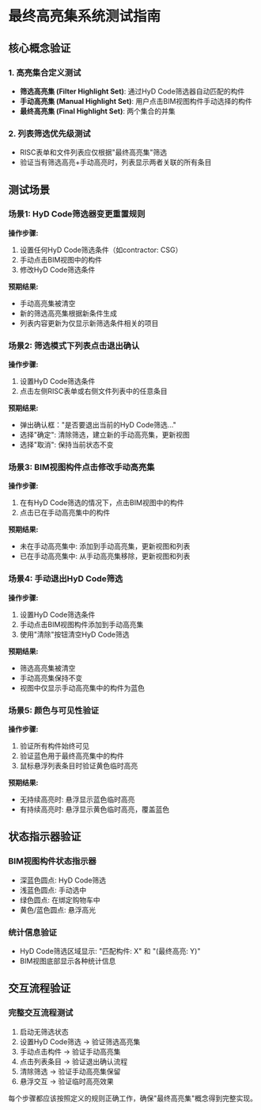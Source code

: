 # 最终高亮集系统测试指南

## 核心概念验证

### 1. 高亮集合定义测试
- **筛选高亮集 (Filter Highlight Set)**: 通过HyD Code筛选器自动匹配的构件
- **手动高亮集 (Manual Highlight Set)**: 用户点击BIM视图构件手动选择的构件
- **最终高亮集 (Final Highlight Set)**: 两个集合的并集

### 2. 列表筛选优先级测试
- RISC表单和文件列表应仅根据"最终高亮集"筛选
- 验证当有筛选高亮+手动高亮时，列表显示两者关联的所有条目

## 测试场景

### 场景1: HyD Code筛选器变更重置规则
**操作步骤:**
1. 设置任何HyD Code筛选条件（如contractor: CSG）
2. 手动点击BIM视图中的构件
3. 修改HyD Code筛选条件

**预期结果:**
- 手动高亮集被清空
- 新的筛选高亮集根据新条件生成
- 列表内容更新为仅显示新筛选条件相关的项目

### 场景2: 筛选模式下列表点击退出确认
**操作步骤:**
1. 设置HyD Code筛选条件
2. 点击左侧RISC表单或右侧文件列表中的任意条目

**预期结果:**
- 弹出确认框："是否要退出当前的HyD Code筛选..."
- 选择"确定": 清除筛选，建立新的手动高亮集，更新视图
- 选择"取消": 保持当前状态不变

### 场景3: BIM视图构件点击修改手动高亮集
**操作步骤:**
1. 在有HyD Code筛选的情况下，点击BIM视图中的构件
2. 点击已在手动高亮集中的构件

**预期结果:**
- 未在手动高亮集中: 添加到手动高亮集，更新视图和列表
- 已在手动高亮集中: 从手动高亮集移除，更新视图和列表

### 场景4: 手动退出HyD Code筛选
**操作步骤:**
1. 设置HyD Code筛选条件
2. 手动点击BIM视图构件添加到手动高亮集
3. 使用"清除"按钮清空HyD Code筛选

**预期结果:**
- 筛选高亮集被清空
- 手动高亮集保持不变
- 视图中仅显示手动高亮集中的构件为蓝色

### 场景5: 颜色与可见性验证
**操作步骤:**
1. 验证所有构件始终可见
2. 验证蓝色用于最终高亮集中的构件
3. 鼠标悬浮列表条目时验证黄色临时高亮

**预期结果:**
- 无持续高亮时: 悬浮显示蓝色临时高亮
- 有持续高亮时: 悬浮显示黄色临时高亮，覆盖蓝色

## 状态指示器验证

### BIM视图构件状态指示器
- 深蓝色圆点: HyD Code筛选
- 浅蓝色圆点: 手动选中
- 绿色圆点: 在绑定购物车中
- 黄色/蓝色圆点: 悬浮高光

### 统计信息验证
- HyD Code筛选区域显示: "匹配构件: X" 和 "(最终高亮: Y)"
- BIM视图底部显示各种统计信息

## 交互流程验证

### 完整交互流程测试
1. 启动无筛选状态
2. 设置HyD Code筛选 → 验证筛选高亮集
3. 手动点击构件 → 验证手动高亮集
4. 点击列表条目 → 验证退出确认流程
5. 清除筛选 → 验证手动高亮集保留
6. 悬浮交互 → 验证临时高亮效果

每个步骤都应该按照定义的规则正确工作，确保"最终高亮集"概念得到完整实现。 